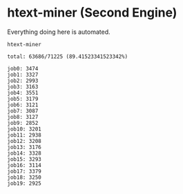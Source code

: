 # htext-miner (Second Engine)

Everything doing here is automated.

```
htext-miner

total: 63686/71225 (89.41523341523342%)

job0: 3474
job1: 3327
job2: 2993
job3: 3163
job4: 3551
job5: 3179
job6: 3121
job7: 3087
job8: 3127
job9: 2852
job10: 3201
job11: 2938
job12: 3208
job13: 3176
job14: 3328
job15: 3293
job16: 3114
job17: 3379
job18: 3250
job19: 2925
```